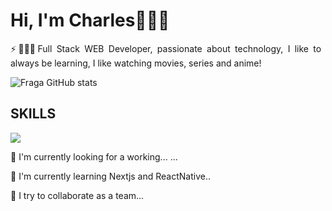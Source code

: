 <h1> Hi, I'm Charles🧑🏻‍💻</h1>

<p style="text-align: justify;">⚡🧑🏻‍💻Full Stack WEB Developer, passionate about technology, I like to always be learning, I like watching movies, series and anime!</p>


![Fraga GitHub stats](https://github-readme-stats.vercel.app/api?username=charles682&show_icons=true&theme=dracula&count_private=true)
<div>
    <h2>SKILLS</h2>
    <a href="https://skillicons.dev" target="_blank">
    <img src="https://skillicons.dev/icons?i=html,css,js,git,nodejs,react,next,tailwind" />
    </a>
</div>

<div>
<p>🔭 I'm currently looking for a working... ...</p>
<p>🌱 I'm currently learning Nextjs and ReactNative..</p>
<p>👯 I try to collaborate as a team...</p>

</div>
